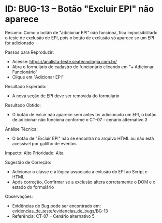 # ID: BUG-13 – Botão "Excluir EPI" não aparece

Resumo:
Como o botão de "adicionar EPI" não funciona, fica impossibilitado o teste de exclusão de EPI, pois o botão de exclusão só aparece se um EPI for adicionado

Passos para Reproduzir:
- Acesse: https://analista-teste.seatecnologia.com.br/
- Abra o formulário de cadastro de funcionário clicando em "+ Adicionar Funcionário"
- Clique em "Adicionar EPI"

Resultado Esperado:
- A nova seção de EPI deve ser removida do formulário

Resultado Obtido:
- O botão de exluir não aparece sem antes ter adicionado um EPI, o botão de adicionar não funciona conforme o CT-07 - cenário alternativo 3

Análise Técnica:
- O botão de "Excluir EPI" não se encontra no arquivo HTML ou não está acessível por gatilho de eventos

Impacto: Alto
Prioridade: Alta

Sugestão de Correção:
- Adicionar o classe e a lógica associada a exlusão do EPI ao Script e HTML
- Após correção, Confirmar se a exclusão altera corretamente o DOM e o estado do formulário

Observações:

- Evidências do Bug pode ser encontrado em: evidencias_de_teste/evidencias_de_bugs/BG-13
- Referência: CT-07 – Cenário alternativo 5
